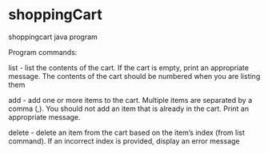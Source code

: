 # shoppingCart
shoppingcart java program

Program commands:

list - list the contents of the cart. If the cart is empty, print an appropriate message. 
       The contents of the cart should be numbered when you are listing them

add - add one or more items to the cart. Multiple items are separated by a comma (,).
      You should not add an item that is already in the cart. Print an appropriate message.

delete - delete an item from the cart based on the item’s index (from list command). 
         If an incorrect index is provided, display an error message
